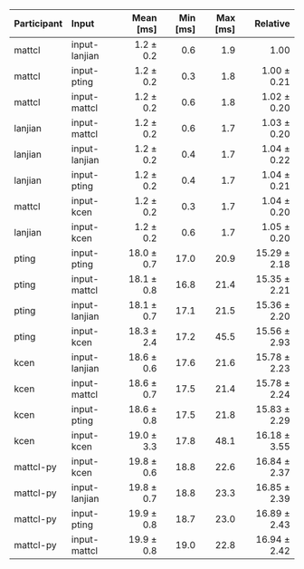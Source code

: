 | Participant | Input | Mean [ms] | Min [ms] | Max [ms] | Relative |
|:---|:---|---:|---:|---:|---:|
| mattcl | input-lanjian | 1.2 ± 0.2 | 0.6 | 1.9 | 1.00 |
| mattcl | input-pting | 1.2 ± 0.2 | 0.3 | 1.8 | 1.00 ± 0.21 |
| mattcl | input-mattcl | 1.2 ± 0.2 | 0.6 | 1.8 | 1.02 ± 0.20 |
| lanjian | input-mattcl | 1.2 ± 0.2 | 0.6 | 1.7 | 1.03 ± 0.20 |
| lanjian | input-lanjian | 1.2 ± 0.2 | 0.4 | 1.7 | 1.04 ± 0.22 |
| lanjian | input-pting | 1.2 ± 0.2 | 0.4 | 1.7 | 1.04 ± 0.21 |
| mattcl | input-kcen | 1.2 ± 0.2 | 0.3 | 1.7 | 1.04 ± 0.20 |
| lanjian | input-kcen | 1.2 ± 0.2 | 0.6 | 1.7 | 1.05 ± 0.20 |
| pting | input-pting | 18.0 ± 0.7 | 17.0 | 20.9 | 15.29 ± 2.18 |
| pting | input-mattcl | 18.1 ± 0.8 | 16.8 | 21.4 | 15.35 ± 2.21 |
| pting | input-lanjian | 18.1 ± 0.7 | 17.1 | 21.5 | 15.36 ± 2.20 |
| pting | input-kcen | 18.3 ± 2.4 | 17.2 | 45.5 | 15.56 ± 2.93 |
| kcen | input-lanjian | 18.6 ± 0.6 | 17.6 | 21.6 | 15.78 ± 2.23 |
| kcen | input-mattcl | 18.6 ± 0.7 | 17.5 | 21.4 | 15.78 ± 2.24 |
| kcen | input-pting | 18.6 ± 0.8 | 17.5 | 21.8 | 15.83 ± 2.29 |
| kcen | input-kcen | 19.0 ± 3.3 | 17.8 | 48.1 | 16.18 ± 3.55 |
| mattcl-py | input-kcen | 19.8 ± 0.6 | 18.8 | 22.6 | 16.84 ± 2.37 |
| mattcl-py | input-lanjian | 19.8 ± 0.7 | 18.8 | 23.3 | 16.85 ± 2.39 |
| mattcl-py | input-pting | 19.9 ± 0.8 | 18.7 | 23.0 | 16.89 ± 2.43 |
| mattcl-py | input-mattcl | 19.9 ± 0.8 | 19.0 | 22.8 | 16.94 ± 2.42 |
